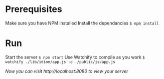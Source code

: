 
# Prerequisites

Make sure you have NPM installed
Install the dependancies `$ npm install`


# Run

Start the server `$ npm start`
Use Watchify to compile as you work `$ watchify ./lib/idiom/app.js -o ./public/js/app.js`

*Now you can visit http://localhost:8080 to view your server*